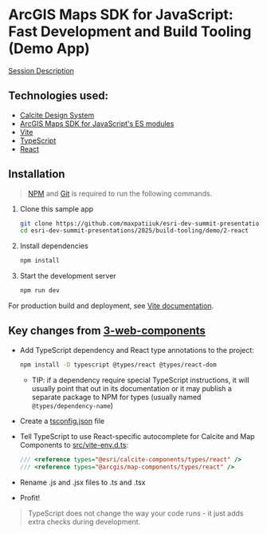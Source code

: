 # ArcGIS Maps SDK for JavaScript: Fast Development and Build Tooling (Demo App)

[Session Description](../..)

## Technologies used:

- [Calcite Design System](https://developers.arcgis.com/calcite-design-system/)
- [ArcGIS Maps SDK for JavaScript's ES modules](https://developers.arcgis.com/javascript/latest/)
- [Vite](https://vitejs.dev/)
- [TypeScript](https://www.typescriptlang.org/)
- [React](https://react.dev/)

## Installation

> [NPM](https://docs.npmjs.com/downloading-and-installing-node-js-and-npm) and [Git](https://git-scm.com/downloads) is required to run the following commands.

1. Clone this sample app

   ```sh
   git clone https://github.com/maxpatiiuk/esri-dev-summit-presentations esri-dev-summit-presentations
   cd esri-dev-summit-presentations/2025/build-tooling/demo/2-react
   ```

2. Install dependencies

   ```sh
   npm install
   ```

3. Start the development server

   ```sh
   npm run dev
   ```

For production build and deployment, see [Vite documentation](https://vite.dev/guide/static-deploy.html).

## Key changes from [3-web-components](../3-web-components)

- Add TypeScript dependency and React type annotations to the project:

  ```sh
  npm install -D typescript @types/react @types/react-dom
  ```

  - TIP: if a dependency require special TypeScript instructions, it will usually point that out in its documentation or it may publish a separate package to NPM for types (usually named `@types/dependency-name`)

- Create a [tsconfig.json](./tsconfig.json) file
- Tell TypeScript to use React-specific autocomplete for Calcite and Map Components to [src/vite-env.d.ts](./src/vite-env.d.ts):

  ```ts
  /// <reference types="@esri/calcite-components/types/react" />
  /// <reference types="@arcgis/map-components/types/react" />
  ```

- Rename .js and .jsx files to .ts and .tsx
- Profit!

> TypeScript does not change the way your code runs - it just adds extra checks
> during development.
